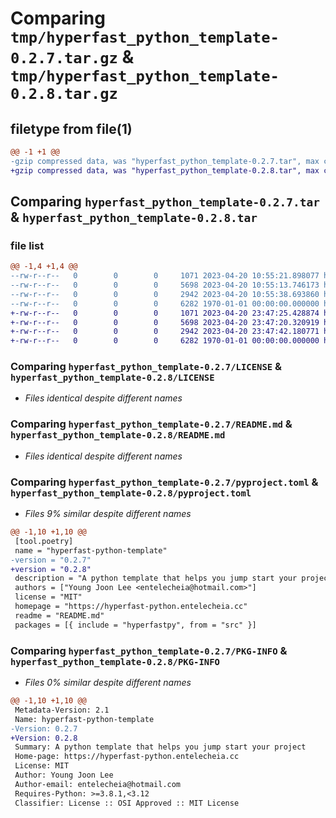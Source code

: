 # Comparing `tmp/hyperfast_python_template-0.2.7.tar.gz` & `tmp/hyperfast_python_template-0.2.8.tar.gz`

## filetype from file(1)

```diff
@@ -1 +1 @@
-gzip compressed data, was "hyperfast_python_template-0.2.7.tar", max compression
+gzip compressed data, was "hyperfast_python_template-0.2.8.tar", max compression
```

## Comparing `hyperfast_python_template-0.2.7.tar` & `hyperfast_python_template-0.2.8.tar`

### file list

```diff
@@ -1,4 +1,4 @@
--rw-r--r--   0        0        0     1071 2023-04-20 10:55:21.898077 hyperfast_python_template-0.2.7/LICENSE
--rw-r--r--   0        0        0     5698 2023-04-20 10:55:13.746173 hyperfast_python_template-0.2.7/README.md
--rw-r--r--   0        0        0     2942 2023-04-20 10:55:38.693860 hyperfast_python_template-0.2.7/pyproject.toml
--rw-r--r--   0        0        0     6282 1970-01-01 00:00:00.000000 hyperfast_python_template-0.2.7/PKG-INFO
+-rw-r--r--   0        0        0     1071 2023-04-20 23:47:25.428874 hyperfast_python_template-0.2.8/LICENSE
+-rw-r--r--   0        0        0     5698 2023-04-20 23:47:20.320919 hyperfast_python_template-0.2.8/README.md
+-rw-r--r--   0        0        0     2942 2023-04-20 23:47:42.180771 hyperfast_python_template-0.2.8/pyproject.toml
+-rw-r--r--   0        0        0     6282 1970-01-01 00:00:00.000000 hyperfast_python_template-0.2.8/PKG-INFO
```

### Comparing `hyperfast_python_template-0.2.7/LICENSE` & `hyperfast_python_template-0.2.8/LICENSE`

 * *Files identical despite different names*

### Comparing `hyperfast_python_template-0.2.7/README.md` & `hyperfast_python_template-0.2.8/README.md`

 * *Files identical despite different names*

### Comparing `hyperfast_python_template-0.2.7/pyproject.toml` & `hyperfast_python_template-0.2.8/pyproject.toml`

 * *Files 9% similar despite different names*

```diff
@@ -1,10 +1,10 @@
 [tool.poetry]
 name = "hyperfast-python-template"
-version = "0.2.7"
+version = "0.2.8"
 description = "A python template that helps you jump start your project"
 authors = ["Young Joon Lee <entelecheia@hotmail.com>"]
 license = "MIT"
 homepage = "https://hyperfast-python.entelecheia.cc"
 readme = "README.md"
 packages = [{ include = "hyperfastpy", from = "src" }]
```

### Comparing `hyperfast_python_template-0.2.7/PKG-INFO` & `hyperfast_python_template-0.2.8/PKG-INFO`

 * *Files 0% similar despite different names*

```diff
@@ -1,10 +1,10 @@
 Metadata-Version: 2.1
 Name: hyperfast-python-template
-Version: 0.2.7
+Version: 0.2.8
 Summary: A python template that helps you jump start your project
 Home-page: https://hyperfast-python.entelecheia.cc
 License: MIT
 Author: Young Joon Lee
 Author-email: entelecheia@hotmail.com
 Requires-Python: >=3.8.1,<3.12
 Classifier: License :: OSI Approved :: MIT License
```

